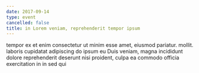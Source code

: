 ```yaml
---
date: 2017-09-14
type: event
cancelled: false
title: in Lorem veniam, reprehenderit tempor ipsum
---
```

tempor ex et enim consectetur ut minim esse amet, eiusmod pariatur. mollit. laboris cupidatat adipiscing do ipsum eu Duis veniam, magna incididunt dolore reprehenderit deserunt nisi proident, culpa ea commodo officia exercitation in in sed qui